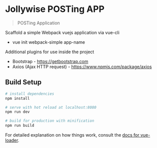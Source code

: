 # Jollywise POSTing APP

> POSTing Application

Scaffold a simple Webpack vuejs application via vue-cli
* vue init webpack-simple app-name

Additional plugins for use inside the project
* Bootstrap - https://getbootstrap.com
* Axios (Ajax HTTP request) - https://www.npmjs.com/package/axios




## Build Setup

``` bash
# install dependencies
npm install

# serve with hot reload at localhost:8080
npm run dev

# build for production with minification
npm run build
```

For detailed explanation on how things work, consult the [docs for vue-loader](http://vuejs.github.io/vue-loader).
